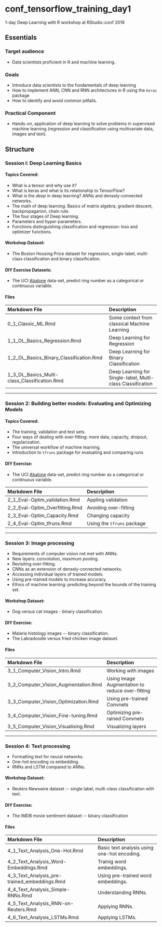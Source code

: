 # conf_tensorflow_training_day1

1-day Deep Learning with R workshop at RStudio::conf 2019

## Essentials

### Target audience

- Data scientists proficient in R and machine learning.

### Goals 

- Introduce data scientists to the fundamentals of deep learning
- How to implement ANN, CNN and RNN architectures in R using the `keras` package
- How to identify and avoid common pitfalls.

### Practical Component

- Hands-on, application of deep learning to solve problems in supervised machine learning (regression and classification using multivariate data, images and text).

## Structure

### Session I: Deep Learning Basics

#### Topics Covered:

- What is a tensor and why use it?
- What is keras and what is its relationship to TensorFlow?
- What is the *deep* in deep learning? ANNs and densely-connected networks. 
- The math of deep learning: Basics of matrix algebra, gradient descent, backpropagarion, chain rule.
- The four stages of Deep learning.
- Parameters and hyper-parameters.
- Functions distinguishing classification and regression: loss and optimizer functions.

#### Workshop Dataset:

- The Boston Housing Price dataset for regression, single-label, multi-class classification and binary classificaiton.

#### DIY Exercise Datasets:

- The UCI [Abalone](http://archive.ics.uci.edu/ml/datasets/Abalone) data-set, predict ring number as a categorical or continuous variable.

#### Files

| Markdown File                                | Description                                                |
|:---------------------------------------------|:-----------------------------------------------------------|
| 0_1_Classic_ML.Rmd                           | Some context from classical Machine Learning               |
| 1_1_DL_Basics_Regression.Rmd                 | Deep Learning for Regression                               |
| 1_2_DL_Basics_Binary_Classification.Rmd      | Deep Learning for Binary Classification                    |
| 1_3_DL_Basics_Multi-class_Classification.Rmd | Deep Learning for Single-label, Multi-class Classification |

***

### Session 2: Building better models: Evaluating and Optimizing Models

#### Topics Covered:

- The training, validation and test sets.
- Four ways of dealing with over-fitting: more data, capacity, dropout, regularization.
- The universal workflow of machine learning.
- Introduction to `tfruns` package for evaluating and comparing runs

#### DIY Exercise:

- The UCI [Abalone](http://archive.ics.uci.edu/ml/datasets/Abalone) data-set, predict ring number as a categorical or continuous variable.

| Markdown File                  | Description                |
|:-------------------------------|:---------------------------| 
| 2_1_Eval-Optim_validation.Rmd  | Appling validation         |
| 2_2_Eval-Optim_Overfitting.Rmd | Avoiding over-fitting      |
| 2_3_Eval-Optim_Capacity.Rmd    | Changing capacity          |
| 2_4_Eval-Optim_tfruns.Rmd      | Using the `tfruns` package |

***

### Session 3: Image processing

- Requirements of computer vision not met with ANNs.
- New layers: convolution, maximum pooling.
- Revisiting over-fitting.
- CNNs as an extension of densely-connected networks.
- Accessing individual layers of trained models.
- Using pre-trained models to increase accuracy.
- Ethics of machine learning: predicting beyond the bounds of the training set.

#### Workshop Dataset:

- Dog versus cat images - binary classification.

#### DIY Exercise:

- Malaria histology images -- binary classification.
- The Labradoodle versus fried chicken image dataset.

#### Files

| Markdown File                        | Description                                     |
|:-------------------------------------|:------------------------------------------------|
| 3_1_Computer_Vision_Intro.Rmd        | Working with images                             |
| 3_2_Computer_Vision_Augmentation.Rmd | Using Image Augmentation to reduce over-fitting |
| 3_3_Computer_Vision_Optimization.Rmd | Using pre-trained Convnets                      |
| 3_4_Computer_Vision_Fine-tuning.Rmd  | Optimizing pre-rained Convnets                  |
| 3_5_Computer_Vision_Visualising.Rmd  | Visualizing layers                              |

***

### Session 4: Text processing

- Formatting text for neural networks.
- One-hot encoding vs embedding.
- RNNs and LSTM compared to ANNs.

#### Workshop Dataset:

- Reuters Newswire dataset -- single label, multi-class classification with text.

#### DIY Exercise:

- The IMDB movie sentiment dataset -- binary classification

#### Files

| Markdown File                                | Description                                 |
|:---------------------------------------------|:--------------------------------------------|
| 4_1_Text_Analysis_One-Hot.Rmd                | Basic text analysis using one-hot encoding. |
| 4_2_Text_Analysis_Word-Embeddings.Rmd        | Trainig word embeddings.                    |
| 4_3_Text_Analysis_pre-trained_embeddings.Rmd | Using pre-trained word embeddings.          |
| 4_4_Text_Analysis_Simple-RNNs.Rmd            | Understanding RNNs.                         |
| 4_5_Text_Analysis_RNN-on-Reuters.Rmd         | Applying RNNs.                              |
| 4_6_Text_Analysis_LSTMs.Rmd                  | Applying LSTMs.                             |
